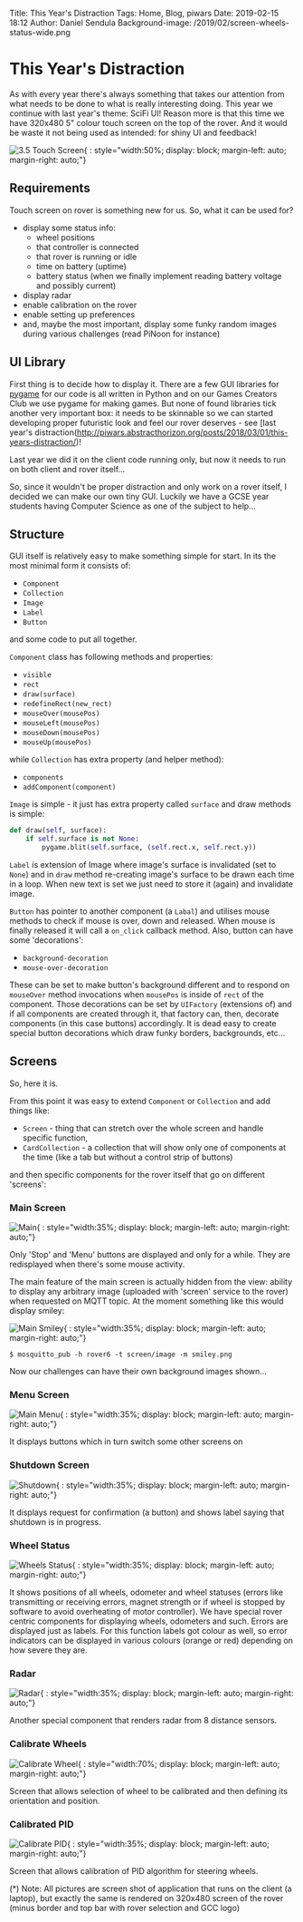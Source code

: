 Title: This Year's Distraction
Tags: Home, Blog, piwars
Date: 2019-02-15 18:12
Author: Daniel Sendula
Background-image: /2019/02/screen-wheels-status-wide.png

# This Year's Distraction

As with every year there's always something that takes our attention from what needs to be done to what is really interesting doing. 
This year we continue with last year's theme: SciFi UI! Reason more is that this time we have 320x480 5" colour touch screen on the top of the rover. And it would be waste it not being used as intended: for shiny UI and feedback!

![3.5 Touch Screen](/2019/02/35-touch-screen.jpg "3.5 Touch Screen"){ : style="width:50%; display: block; margin-left: auto; margin-right: auto;"}

<!-- TEASER_END -->

## Requirements

Touch screen on rover is something new for us. So, what it can be used for?

* display some status info:
    * wheel positions
    * that controller is connected
    * that rover is running or idle
    * time on battery (uptime)
    * battery status (when we finally implement reading battery voltage and possibly current)
* display radar
* enable calibration on the rover
* enable setting up preferences
* and, maybe the most important, display some funky random images during various challenges (read PiNoon for instance)

## UI Library

First thing is to decide how to display it. There are a few GUI libraries for [pygame](https://www.pygame.org/news) for our code is all written in Python and on our Games Creators Club we use pygame for making games. But none of found libraries tick another very important box: it needs to be skinnable so we can started developing proper futuristic look and feel our rover deserves - see [last year's distraction(http://piwars.abstracthorizon.org/posts/2018/03/01/this-years-distraction/)!

Last year we did it on the client code running only, but now it needs to run on both client and rover itself...

So, since it wouldn't be proper distraction and only work on a rover itself, I decided we can make our own tiny GUI. Luckily we have a GCSE year students having Computer Science as one of the subject to help...

## Structure

GUI itself is relatively easy to make something simple for start. In its the most minimal form it consists of:

- `Component`
- `Collection`
- `Image`
- `Label`
- `Button`

and some code to put all together.

`Component` class has following methods and properties:
- `visible`
- `rect`
- `draw(surface)`
- `redefineRect(new_rect)`
- `mouseOver(mousePos)`
- `mouseLeft(mousePos)`
- `mouseDown(mousePos)`
- `mouseUp(mousePos)`

while `Collection` has extra property (and helper method):
- `components`
- `addComponent(component)`

`Image` is simple - it just has extra property called `surface` and draw methods is simple:

```python
def draw(self, surface):
    if self.surface is not None:
        pygame.blit(self.surface, (self.rect.x, self.rect.y))
```

`Label` is extension of Image where image's surface is invalidated (set to `None`) and in `draw` method re-creating image's surface to be drawn each time in a loop. When new text is set we just need to store it (again) and invalidate image.

`Button` has pointer to another component (a `Labal`) and utilises mouse methods to check if mouse is over, down and released. When mouse is finally released it will call a `on_click` callback method. Also, button can have some 'decorations':
- `background-decoration`
- `mouse-over-decoration`

These can be set to make button's background different and to respond on `mouseOver` method invocations when `mousePos` is inside of `rect` of the component. Those decorations can be set by `UIFactory` (extensions of) and if all components are created through it, that factory can, then, decorate components (in this case buttons) accordingly. It is dead easy to create special button decorations which draw funky borders, backgrounds, etc...

## Screens

So, here it is. 

From this point it was easy to extend `Component` or `Collection` and add things like:
- `Screen` - thing that can stretch over the whole screen and handle specific function,
- `CardCollection` - a collection that will show only one of components at the time (like a tab but without a control strip of buttons)

and then specific components for the rover itself that go on different 'screens':

### Main Screen

![Main](/2019/02/gcc-rover-ui.gif "Main"){ : style="width:35%; display: block; margin-left: auto; margin-right: auto;"}

Only 'Stop' and 'Menu' buttons are displayed and only for a while. They are redisplayed when there's some mouse activity.

The main feature of the main screen is actually hidden from the view: ability to display any arbitrary image (uploaded with 'screen' service to the rover) when requested on MQTT topic. At the moment something like this would display smiley:

![Main Smiley](/2019/02/screen-main-smiley.png "Main Smiley"){ : style="width:35%; display: block; margin-left: auto; margin-right: auto;"}

```$ mosquitto_pub -h rover6 -t screen/image -m smiley.png```

Now our challenges can have their own background images shown...

### Menu Screen

![Main Menu](/2019/02/gcc-rover-ui.gif "Main Menu"){ : style="width:35%; display: block; margin-left: auto; margin-right: auto;"}

It displays buttons which in turn switch some other screens on

### Shutdown Screen

![Shutdown](/2019/02/screen-shutdown.png "Shutdown"){ : style="width:35%; display: block; margin-left: auto; margin-right: auto;"}

It displays request for confirmation (a button) and shows label saying that shutdown is in progress.

### Wheel Status

![Wheels Status](/2019/02/screen-wheels-status.png "Wheels Status"){ : style="width:35%; display: block; margin-left: auto; margin-right: auto;"}

It shows positions of all wheels, odometer and wheel statuses (errors like transmitting or receiving errors, magnet strength or if wheel is stopped by software to avoid overheating of motor controller). We have special rover centric components for displaying wheels, odometers and such. Errors are displayed just as labels. For this function labels got colour as well, so error indicators can be displayed in various colours (orange or red) depending on how severe they are.

### Radar

![Radar](/2019/02/screen-radar.png "Radar"){ : style="width:35%; display: block; margin-left: auto; margin-right: auto;"}

Another special component that renders radar from 8 distance sensors.

### Calibrate Wheels

![Calibrate Wheel](/2019/02/screen-calibrate-wheel-combined.png "Calibrate Wheel"){ : style="width:70%; display: block; margin-left: auto; margin-right: auto;"}

Screen that allows selection of wheel to be calibrated and then defining its orientation and position.

### Calibrated PID

![Calibrate PID](/2019/02/screen-calibrate-pid.png "Calibrate PID"){ : style="width:35%; display: block; margin-left: auto; margin-right: auto;"}

Screen that allows calibration of PID algorithm for steering wheels.

(*) Note: All pictures are screen shot of application that runs on the client (a laptop), but exactly the same is rendered on 320x480 screen of the rover (minus border and top bar with rover selection and GCC logo)
